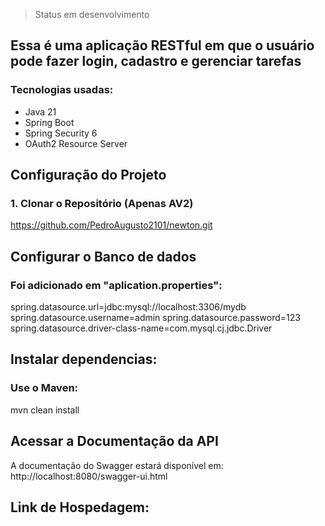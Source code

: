 >Status em desenvolvimento
## Essa é uma aplicação RESTful em que o usuário pode fazer login, cadastro e gerenciar tarefas

### Tecnologias usadas:
+ Java 21
+ Spring Boot
+ Spring Security 6
+ OAuth2 Resource Server

## Configuração do Projeto 
### 1. Clonar o Repositório (Apenas AV2)
 https://github.com/PedroAugusto2101/newton.git

## Configurar o Banco de dados
### Foi adicionado em "aplication.properties":
spring.datasource.url=jdbc:mysql://localhost:3306/mydb
spring.datasource.username=admin
spring.datasource.password=123
spring.datasource.driver-class-name=com.mysql.cj.jdbc.Driver

## Instalar dependencias:
### Use o Maven:
mvn clean install

## Acessar a Documentação da API
A documentação do Swagger estará disponível em: http://localhost:8080/swagger-ui.html

## Link de Hospedagem:





 
